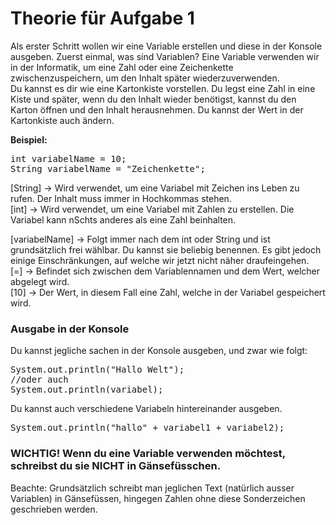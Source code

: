# Theorie für Aufgabe 1

Als erster Schritt wollen wir eine Variable erstellen und diese in der Konsole ausgeben.
Zuerst einmal, was sind Variablen? Eine Variable verwenden wir in der Informatik, um eine Zahl oder eine
Zeichenkette zwischenzuspeichern, um den Inhalt später wiederzuverwenden.
<br/>Du kannst es dir wie eine Kartonkiste vorstellen. Du legst eine Zahl in eine Kiste und später, wenn du den Inhalt wieder benötigst,
kannst du den Karton öffnen und den Inhalt herausnehmen. Du kannst der Wert in der Kartonkiste auch ändern.

<b>Beispiel:</b>
<pre>
int variabelName = 10;
String variabelName = "Zeichenkette";
</pre>
[String] -> Wird verwendet, um eine Variabel mit Zeichen ins Leben zu rufen. Der Inhalt muss immer in Hochkommas stehen.<br/>
[int] -> Wird verwendet, um eine Variabel mit Zahlen zu erstellen. Die Variabel kann nSchts anderes als eine Zahl beinhalten.


[variabelName] -> Folgt immer nach dem int oder String und ist grundsätzlich frei wählbar. Du kannst sie beliebig benennen. Es gibt jedoch einige Einschränkungen, auf welche wir jetzt nicht näher draufeingehen.
<br/>[=] -> Befindet sich zwischen dem Variablennamen und dem Wert, welcher abgelegt wird.
<br/>[10] -> Der Wert, in diesem Fall eine Zahl, welche in der Variabel gespeichert wird.



<h3>Ausgabe in der Konsole</h3>
Du kannst jegliche sachen in der Konsole ausgeben, und zwar wie folgt: <br/>
<pre>
System.out.println("Hallo Welt");
//oder auch 
System.out.println(variabel);
</pre>
Du kannst auch verschiedene Variabeln hintereinander ausgeben.
<pre>
System.out.println("hallo" + variabel1 + variabel2);
</pre>

<h3>WICHTIG! Wenn du eine Variable verwenden möchtest, schreibst du sie NICHT in Gänsefüsschen.</h3>
Beachte: Grundsätzlich schreibt man jeglichen Text (natürlich ausser Variablen) in Gänsefüssen, hingegen Zahlen ohne diese Sonderzeichen geschrieben werden.